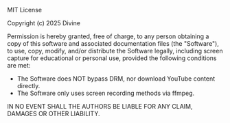 MIT License

Copyright (c) 2025 Divine

Permission is hereby granted, free of charge, to any person obtaining a copy
of this software and associated documentation files (the "Software"), to use,
copy, modify, and/or distribute the Software legally, including screen capture
for educational or personal use, provided the following conditions are met:

- The Software does NOT bypass DRM, nor download YouTube content directly.
- The Software only uses screen recording methods via ffmpeg.

IN NO EVENT SHALL THE AUTHORS BE LIABLE FOR ANY CLAIM, DAMAGES OR OTHER LIABILITY.
